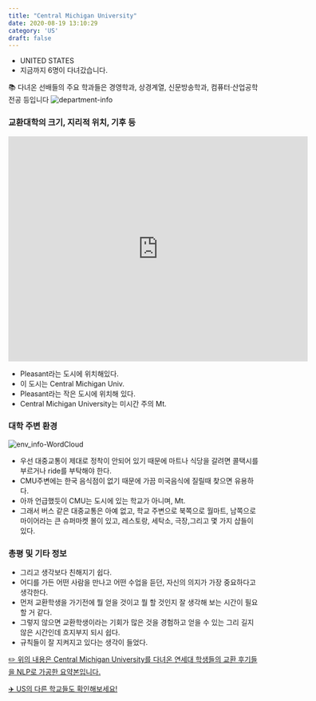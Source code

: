 ```yaml
---
title: "Central Michigan University"
date: 2020-08-19 13:10:29
category: 'US'
draft: false
---
```



* UNITED STATES
* 지금까지 6명이 다녀갔습니다. 

📚 다녀온 선배들의 주요 학과들은 경영학과, 상경계열, 신문방송학과, 컴퓨터·산업공학전공 등입니다
![department-info](../plots/US000042.png)
### 교환대학의 크기, 지리적 위치, 기후 등
<iframe
width="600"
height="450"
frameborder="0" style="border:0"
src="https://www.google.com/maps/embed/v1/place?key=AIzaSyC9e1AME-pVmWC4hBpFdu5S4dKzyepa3HQ&q=Central+Michigan+University&center=43.5819086,-84.77563640000002&zoom=14" allowfullscreen>
</iframe>

* Pleasant라는 도시에 위치해있다.
* 이 도시는 Central Michigan Univ.
* Pleasant라는 작은 도시에 위치해 있다.
* Central Michigan University는 미시간 주의 Mt.


### 대학 주변 환경

![env_info-WordCloud](../univ_wordclouds_okt/env_info/US000042_env_info_okt.png)

* 우선 대중교통이 제대로 정착이 안되어 있기 때문에 마트나 식당을 갈려면 콜택시를 부르거나 ride를 부탁해야 한다.
* CMU주변에는 한국 음식점이 없기 때문에 가끔 미국음식에 질릴때 찾으면 유용하다.
* 아까 언급했듯이 CMU는 도시에 있는 학교가 아니며, Mt.
* 그래서 버스 같은 대중교통은 아예 없고, 학교 주변으로 북쪽으로 월마트, 남쪽으로 마이어라는 큰 슈퍼마켓 몰이 있고, 레스토랑, 세탁소, 극장,그리고 몇 가지 샵들이 있다.


### 총평 및 기타 정보 

* 그리고 생각보다 친해지기 쉽다.
* 어디를 가든 어떤 사람을 만나고 어떤 수업을 듣던, 자신의 의지가 가장 중요하다고 생각한다.
* 먼저 교환학생을 가기전에 뭘 얻을 것이고 뭘 할 것인지 잘 생각해 보는 시간이 필요할 거 같다.
* 그렇지 않으면 교환학생이라는 기회가 많은 것을 경험하고 얻을 수 있는 그리 길지 않은 시간인데 흐지부지 되시 쉽다.
* 규칙들이 잘 지켜지고 있다는 생각이 들었다.


[✏️ 위의 내용은 Central Michigan University를 다녀온 연세대 학생들의 교환 후기들을 NLP로 가공한 요약본입니다.](http://oia.yonsei.ac.kr/partner/expReport.asp?ucode=US000042&bgbn=A)

[✈️ US의 다른 학교들도 확인해보세요!](https://yonsei-exchange.netlify.app/?category=US)
